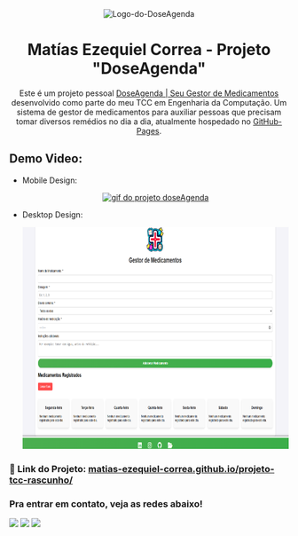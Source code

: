 <div align="center">
  <img alt="Logo-do-DoseAgenda" src="https://i.ibb.co/dgtLwbQ/file-1.png" width="125" />
</div>
<h1 align="center">
  Matías Ezequiel Correa - Projeto "DoseAgenda"
</h1>
<p align="center">
  Este é um projeto pessoal <a href="https://matias-ezequiel-correa.github.io/projeto-tcc-rascunho/" target="_blank">DoseAgenda | Seu Gestor de Medicamentos</a> desenvolvido como parte do meu TCC em Engenharia da Computação. Um sistema de gestor de medicamentos para auxiliar pessoas que precisam tomar diversos remédios no dia a dia, atualmente hospedado no <a href="https://github.com/matias-ezequiel-correa">GitHub-Pages</a>.
</p>

## Demo Video: <br>
* Mobile Design:
[<p align="center"><img width="250" src="./src/design/projeto-tcc-video.gif" alt="gif do projeto doseAgenda">](https://matias-ezequiel-correa.github.io/projeto-tcc-rascunho/)</p>

* Desktop Design:
[<p align="center"><img height="400em" src="./src/design/projeto-tcc-desktop.png" alt="Projeto doseAgenda - Versão Desktop">](https://matias-ezequiel-correa.github.io/projeto-tcc-rascunho/)<p>

### 🔗 Link do Projeto: <a href="https://matias-ezequiel-correa.github.io/projeto-tcc-rascunho/" target="_blank">matias-ezequiel-correa.github.io/projeto-tcc-rascunho/</a>

### Pra entrar em contato, veja as redes abaixo!
 
<div> 
  <a href="https://instagram.com/maticorrea10" target="_blank"><img src="https://img.shields.io/badge/-Instagram-%23E4405F?style=for-the-badge&logo=instagram&logoColor=white" target="_blank"></a>
  <a href = "https://matiasecorrea19@gmail.com"><img src="https://img.shields.io/badge/-Gmail-%23333?style=for-the-badge&logo=gmail&logoColor=white" target="_blank"></a>
  <a href="https://www.linkedin.com/in/matías-ezequiel-correa" target="_blank"><img src="https://img.shields.io/badge/-LinkedIn-%230077B5?style=for-the-badge&logo=linkedin&logoColor=white" target="_blank"></a> 
</div>
